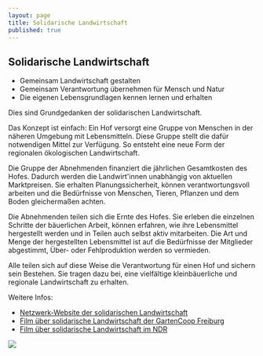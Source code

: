 ```yaml
---
layout: page
title: Solidarische Landwirtschaft
published: true
---
```


## Solidarische Landwirtschaft

- Gemeinsam Landwirtschaft gestalten
- Gemeinsam Verantwortung übernehmen für Mensch und Natur
- Die eigenen Lebensgrundlagen kennen lernen und erhalten

Dies sind Grundgedanken der solidarischen Landwirtschaft. 

Das Konzept ist einfach: Ein Hof versorgt eine Gruppe von Menschen in der näheren Umgebung mit Lebensmitteln. Diese Gruppe stellt die dafür notwendigen Mittel zur Verfügung. So entsteht eine neue Form der regionalen ökologischen Landwirtschaft.

Die Gruppe der Abnehmenden finanziert die jährlichen Gesamtkosten des Hofes. Dadurch werden die Landwirt'innen unabhängig von aktuellen Marktpreisen. Sie erhalten Planungssicherheit, können verantwortungsvoll arbeiten und die Bedürfnisse von Menschen, Tieren, Pflanzen und dem Boden gleichermaßen achten. 

Die Abnehmenden teilen sich die Ernte des Hofes. Sie erleben die einzelnen Schritte der bäuerlichen Arbeit, können erfahren, wie ihre Lebensmittel hergestellt werden und in Teilen auch selbst aktiv mitarbeiten. Die Art und Menge der hergestellten Lebensmittel ist auf die Bedürfnisse der Mitglieder abgestimmt, Über- oder Fehlproduktion werden so vermieden. 

Alle teilen sich auf diese Weise die Verantwortung für einen Hof und sichern sein Bestehen. Sie tragen dazu bei, eine vielfältige kleinbäuerliche und regionale Landwirtschaft zu erhalten.

Weitere Infos:

- [Netzwerk-Website der solidarischen Landwirtschaft](http://www.solidarische-landwirtschaft.org/)
- [Film über solidarische Landwirtschaft der GartenCoop Freiburg](http://www.cinerebelde.org/die-strategie-der-krummen-gurken-p-121.html)
- [Film über solidarische Landwirtschaft im NDR](http://www.ndr.de/fernsehen/sendungen/schoenes_landleben/Hof-Pente,sendung447932.html)


![]({{site.baseurl}}/public/images/alle_im_heu.jpg)
